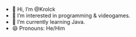 - 👋 Hi, I’m @Krolck
- 👀 I’m interested in programming & videogames.
- 🌱 I’m currently learning Java.
- 😄 Pronouns: He/Him


<!---
Krolck/Krolck is a ✨ special ✨ repository because its `README.md` (this file) appears on your GitHub profile.
You can click the Preview link to take a look at your changes.
--->
